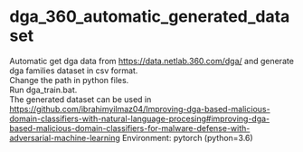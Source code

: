 # dga_360_automatic_generated_dataset
Automatic get dga data from https://data.netlab.360.com/dga/ and generate dga families dataset in csv format.  
Change the path in python files.  
Run dga_train.bat.    
The generated dataset can be used in https://github.com/ibrahimyilmaz04/Improving-dga-based-malicious-domain-classifiers-with-natural-language-procesing#improving-dga-based-malicious-domain-classifiers-for-malware-defense-with-adversarial-machine-learning
Environment: pytorch (python=3.6)
